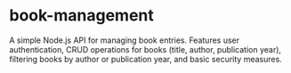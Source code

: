 # book-management
A simple Node.js API for managing book entries. Features user authentication, CRUD operations for books (title, author, publication year), filtering books by author or publication year, and basic security measures.
